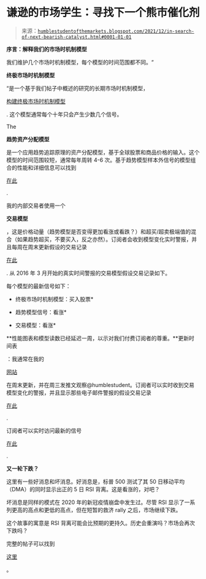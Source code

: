 <!--yml

类别：未分类

日期：2024-05-18 01:50:52

-->

# 谦逊的市场学生：寻找下一个熊市催化剂

> 来源：[`humblestudentofthemarkets.blogspot.com/2021/12/in-search-of-next-bearish-catalyst.html#0001-01-01`](https://humblestudentofthemarkets.blogspot.com/2021/12/in-search-of-next-bearish-catalyst.html#0001-01-01)

**序言：解释我们的市场时机制模型**

我们维护几个市场时机制模型，每个模型的时间范围都不同。“

**终极市场时机制模型**

“是一个基于我们帖子中概述的研究的长期市场时机制模型，

[构建终极市场时机制模型](https://humblestudentofthemarkets.com/2016/01/26/building-the-ultimate-market-timing-model/)

. 这个模型通常每个十年只会产生少数几个信号。

The

**趋势资产分配模型**

是一个应用趋势追踪原理的资产分配模型，基于全球股票和商品价格的输入。这个模型的时间范围较短，通常每年周转 4-6 次。基于趋势模型样本外信号的模型组合的性能和详细信息可以找到

[在此](https://humblestudentofthemarkets.com/trend-model-report-card/)

.

我的内部交易者使用一个

**交易模型**

，这是价格动量（趋势模型是否变得更加看涨或看跌？）和超买/超卖极端值的混合（如果趋势超买，不要买入，反之亦然）。订阅者会收到模型变化实时警报，并且每周在周末更新假设的交易记录

[在此](https://humblestudentofthemarkets.com/trading-track-record/)

. 从 2016 年 3 月开始的真实时间警报的交易模型假设交易记录如下。

每个模型的最新信号如下：

+   终极市场时机制模型：买入股票*

+   趋势模型信号：看涨*

+   交易模型：看涨*

**性能图表和模型读数已经延迟一周，以示对我们付费订阅者的尊重。**更新时间表

：我通常在我的

[网站](https://humblestudentofthemarkets.com/)

在周末更新，并在周三发推文观察@humblestudent。订阅者可以实时收到交易模型变化的警报，并且显示那些电子邮件警报的假设交易记录

[在此](https://humblestudentofthemarkets.com/trading-track-record/)

.

订阅者可以实时访问最新的信号

[在此](https://humblestudentofthemarkets.com/my-inner-trader/)

.

**又一轮下跌？**

这里有一些好消息和坏消息。好消息是，标普 500 测试了其 50 日移动平均（DMA）的同时显示出正的 5 日 RSI 背离。这是看涨的，对吧？

坏消息是同样的模式在 2020 年的新冠疫情崩盘中发生过。尽管 RSI 显示了一系列更高的高点和更低的高点，但在短暂的救济 rally 之后，市场继续下跌。

这个故事的寓意是 RSI 背离可能会比预期的更持久。历史会重演吗？市场会再次下跌吗？

完整的帖子可以找到

[这里](https://humblestudentofthemarkets.com/2021/12/05/in-search-of-the-next-bearish-catalyst/)

。
